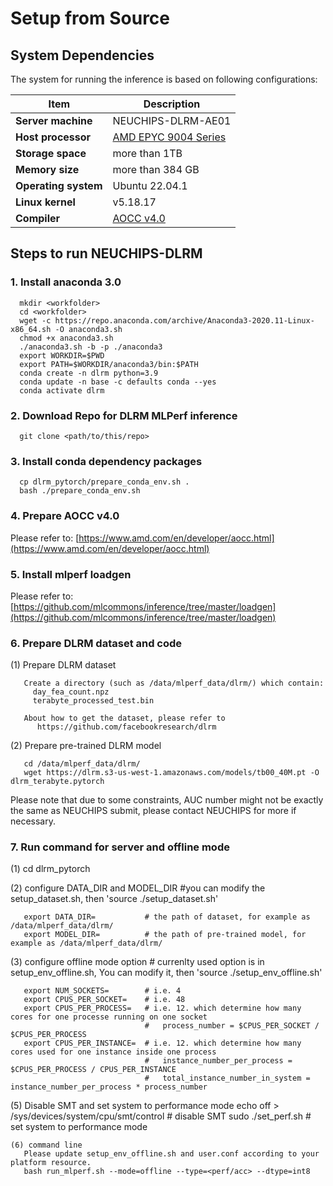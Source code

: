 # Setup from Source

<!-- ## System requirements -->
<!-- ### 1. HW requirements
| HW  |      Configuration      |
| --  | ----------------------- |
| CPU | SPR-6 @ 2 sockets/Node  |
| DDR | 512G/socket @ 3200 MT/s |
| SSD | 1 SSD/Node @ >= 1T      |

### 2. SW requirements
| SW       | Version |
|----------|---------|
| GCC      |  11.2   |
| Binutils | >= 2.35 | -->
## System Dependencies

The system for running the inference is based on following configurations: 

|  Item | Description  |
| ------------ | ------------ |
|  **Server machine** | NEUCHIPS-DLRM-AE01 |
|  **Host processor** | [AMD EPYC 9004 Series ](https://www.amd.com/en/processors/epyc-9004-series)  |
|  **Storage space** |  more than 1TB |
|  **Memory size** |  more than 384 GB |
|  **Operating system** |  Ubuntu 22.04.1 |
|  **Linux kernel** |  v5.18.17 |
|  **Compiler** |  [AOCC v4.0](https://www.amd.com/en/developer/aocc.html)|


## Steps to run NEUCHIPS-DLRM

### 1. Install anaconda 3.0
```
  mkdir <workfolder>
  cd <workfolder>
  wget -c https://repo.anaconda.com/archive/Anaconda3-2020.11-Linux-x86_64.sh -O anaconda3.sh
  chmod +x anaconda3.sh
  ./anaconda3.sh -b -p ./anaconda3
  export WORKDIR=$PWD
  export PATH=$WORKDIR/anaconda3/bin:$PATH
  conda create -n dlrm python=3.9
  conda update -n base -c defaults conda --yes
  conda activate dlrm
```
### 2. Download Repo for DLRM MLPerf inference
```
  git clone <path/to/this/repo> 
```
### 3. Install conda dependency packages
```
  cp dlrm_pytorch/prepare_conda_env.sh .
  bash ./prepare_conda_env.sh
```
### 4. Prepare AOCC v4.0

Please refer to: [https://www.amd.com/en/developer/aocc.html](https://www.amd.com/en/developer/aocc.html)

### 5. Install mlperf loadgen 
Please refer to:  [https://github.com/mlcommons/inference/tree/master/loadgen](https://github.com/mlcommons/inference/tree/master/loadgen)
### 6. Prepare DLRM dataset and code
(1) Prepare DLRM dataset
```
   Create a directory (such as /data/mlperf_data/dlrm/) which contain:
     day_fea_count.npz
     terabyte_processed_test.bin

   About how to get the dataset, please refer to
      https://github.com/facebookresearch/dlrm
```
(2) Prepare pre-trained DLRM model
```
   cd /data/mlperf_data/dlrm/
   wget https://dlrm.s3-us-west-1.amazonaws.com/models/tb00_40M.pt -O dlrm_terabyte.pytorch
```
Please note that due to some constraints, AUC number might not be exactly the same as NEUCHIPS submit, please contact NEUCHIPS for more if necessary.
### 7. Run command for server and offline mode

(1) cd dlrm_pytorch

(2) configure DATA_DIR and MODEL_DIR #you can modify the setup_dataset.sh, then 'source ./setup_dataset.sh'
```
   export DATA_DIR=           # the path of dataset, for example as /data/mlperf_data/dlrm/
   export MODEL_DIR=          # the path of pre-trained model, for example as /data/mlperf_data/dlrm/
```
(3) configure offline mode option # currenlty used option is in setup_env_offline.sh, You can modify it, then 'source ./setup_env_offline.sh'
```
   export NUM_SOCKETS=        # i.e. 4
   export CPUS_PER_SOCKET=    # i.e. 48
   export CPUS_PER_PROCESS=   # i.e. 12. which determine how many cores for one processe running on one socket
                              #   process_number = $CPUS_PER_SOCKET / $CPUS_PER_PROCESS
   export CPUS_PER_INSTANCE=  # i.e. 12. which determine how many cores used for one instance inside one process
                              #   instance_number_per_process = $CPUS_PER_PROCESS / CPUS_PER_INSTANCE
                              #   total_instance_number_in_system = instance_number_per_process * process_number
```
(5) Disable SMT and set system to performance mode
   echo off  > /sys/devices/system/cpu/smt/control  # disable SMT
   sudo ./set_perf.sh           # set system to performance mode
```
(6) command line
   Please update setup_env_offline.sh and user.conf according to your platform resource.
   bash run_mlperf.sh --mode=offline --type=<perf/acc> --dtype=int8
```
  





